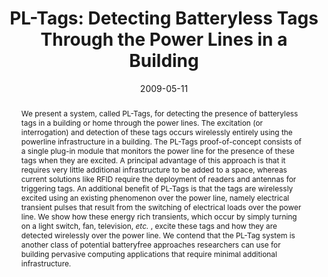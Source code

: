 ---
abstract: |-
  We present a system, called PL-Tags, for detecting the presence of batteryless tags in a building or home through the power lines. The excitation (or interrogation) and detection of these tags occurs wirelessly entirely using the powerline infrastructure in a building. The PL-Tags proof-of-concept consists of a single plug-in module that monitors the power line for the presence of these tags when they are excited. A principal advantage of this approach is that it requires very little additional infrastructure to be added to a space, whereas current solutions like RFID require the deployment of readers and antennas for triggering tags. An additional benefit of PL-Tags is that the tags are wirelessly excited using an existing phenomenon over the power line, namely electrical transient pulses that result from the switching of electrical loads over the power line. We show how these energy rich transients, which occur by simply turning on a light switch, fan, television, <em>etc.</em> , excite these tags and how they are detected wirelessly over the power line. We contend that the PL-Tag system is another class of potential batteryfree approaches researchers can use for building pervasive computing applications that require minimal additional infrastructure.
authors:
- patel
- Erich P. Stuntebeck
- Thomas Robertson
award: ''
bibtex: |-
  @inproceedings{Patel:2009:PDB:1560004.1560028,
   author = {Patel, Shwetak N. and Stuntebeck, Erich P. and Robertson, Thomas},
   title = {PL-Tags: Detecting Batteryless Tags Through the Power Lines in a Building},
   booktitle = {Proceedings of the 7th International Conference on Pervasive Computing},
   series = {Pervasive '09},
   year = {2009},
   isbn = {978-3-642-01515-1},
   location = {Nara, Japan},
   pages = {256--273},
   numpages = {18},
   url = {http://dx.doi.org/10.1007/978-3-642-01516-8_18},
   doi = {10.1007/978-3-642-01516-8_18},
   acmid = {1560028},
   publisher = {Springer-Verlag},
   address = {Berlin, Heidelberg},
   keywords = {Hardware, Pervasive computing, Power lines, Sensing, Sensors, Tagging, Ubiquitous computing},
  }
caption: ''
citation: |-
  Shwetak N. Patel, Erich P. Stuntebeck, and Thomas Robertson. 2009. PL-Tags: Detecting Batteryless Tags through the Power Lines in a Building.  In Proceedings of the 7th International Conference on Pervasive Computing (Pervasive '09), Hideyuki Tokuda, Michael Beigl, Adrian Friday, A. J. Brush, and Yoshito Tobe (Eds.). Springer-Verlag, Berlin, Heidelberg,  256-273. DOI=http://dx.doi.org/10.1007/978-3-642-01516-8_18
conference: Pervasive
date: '2009-05-11'
image: ''
pdf: ''
thumbnail: ''
title: 'PL-Tags: Detecting Batteryless Tags Through the Power Lines in a Building'
video: ''
video_embed: ''
---
